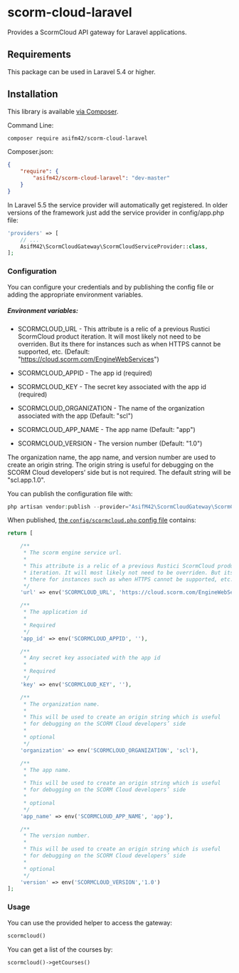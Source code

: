 # scorm-cloud-laravel
Provides a ScormCloud API gateway for Laravel applications.

## Requirements

This package can be used in Laravel 5.4 or higher.

## Installation

This library is available [via Composer][1].

Command Line:
```sh
composer require asifm42/scorm-cloud-laravel
```

Composer.json:
```json
{
    "require": {
        "asifm42/scorm-cloud-laravel": "dev-master"
    }
}
```

In Laravel 5.5 the service provider will automatically get registered. In older versions of the framework just add the service provider in config/app.php file:
```php
'providers' => [
    // ...
    AsifM42\ScormCloudGateway\ScormCloudServiceProvider::class,
];
```

### Configuration

You can configure your credentials and by publishing the config file or adding the appropriate environment variables.

##### Environment variables:

 * SCORMCLOUD_URL - This attribute is a relic of a previous Rustici ScormCloud product iteration. It will most likely not need to be overriden. But its there for instances such as when HTTPS cannot be supported, etc. (Default: "https://cloud.scorm.com/EngineWebServices")

 * SCORMCLOUD_APPID - The app id (required)

 * SCORMCLOUD_KEY - The secret key associated with the app id (required)

 * SCORMCLOUD_ORGANIZATION - The name of the organization associated with the app (Default: "scl")

 * SCORMCLOUD_APP_NAME - The app name (Default: "app")

 * SCORMCLOUD_VERSION - The version number (Default: "1.0")

The organization name, the app name, and version number are used to create an origin string. The origin string is useful for debugging on the SCORM Cloud developers’ side but is not required. The default string will be "scl.app.1.0".

You can publish the configuration file with:
```php
php artisan vendor:publish --provider="AsifM42\ScormCloudGateway\ScormCloudServiceProvider" --tag="config"
```

When published, [the `config/scormcloud.php` config file](https://github.com/asifm42/scorm-cloud-laravel/blob/master/config/scormcloud.php) contains:
```php
return [

    /**
     * The scorm engine service url.
     *
     * This attribute is a relic of a previous Rustici ScormCloud product
     * iteration. It will most likely not need to be overriden. But its
     * there for instances such as when HTTPS cannot be supported, etc.
     */
    'url' => env('SCORMCLOUD_URL', 'https://cloud.scorm.com/EngineWebServices'),

    /**
     * The application id
     *
     * Required
     */
    'app_id' => env('SCORMCLOUD_APPID', ''),

    /**
     * Any secret key associated with the app id
     *
     * Required
     */
    'key' => env('SCORMCLOUD_KEY', ''),

    /**
     * The organization name.
     *
     * This will be used to create an origin string which is useful
     * for debugging on the SCORM Cloud developers’ side
     *
     * optional
     */
    'organization' => env('SCORMCLOUD_ORGANIZATION', 'scl'),

    /**
     * The app name.
     *
     * This will be used to create an origin string which is useful
     * for debugging on the SCORM Cloud developers’ side
     *
     * optional
     */
    'app_name' => env('SCORMCLOUD_APP_NAME', 'app'),

    /**
     * The version number.
     *
     * This will be used to create an origin string which is useful
     * for debugging on the SCORM Cloud developers’ side
     *
     * optional
     */
    'version' => env('SCORMCLOUD_VERSION','1.0')
];
```

### Usage

You can use the provided helper to access the gateway:
```php
scormcloud()
```

You can get a list of the courses by:
```php
scormcloud()->getCourses()
```


[1]: https://packagist.org/packages/asifm42/scorm-cloud-php

